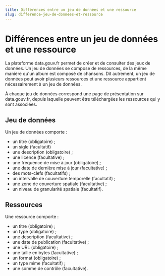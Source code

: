 ```yaml
---
title: Différences entre un jeu de données et une ressource
slug: difference-jeu-de-donnees-et-ressource
---
```


# Différences entre un jeu de données et une ressource

La plateforme data.gouv.fr permet de créer et de consulter des jeux de données. Un jeu de données se compose de ressources, de la même manière qu'un album est composé de chansons. Dit autrement, un jeu de données peut avoir plusieurs ressources et une ressource appartient nécessairement à un jeu de données.

À chaque jeu de données correspond une page de présentation sur data.gouv.fr, depuis laquelle peuvent être téléchargées les ressources qui y sont associées.

## Jeu de données

Un jeu de données comporte :

- un titre (obligatoire) ;
- un sigle (facultatif)
- une description (obligatoire) ;
- une licence (facultative) ;
- une fréquence de mise à jour (obligatoire) ;
- une date de dernière mise à jour (facultative) ;
- des mots-clefs (facultatifs) ;
- un intervalle de couverture temporelle (facultatif) ;
- une zone de couverture spatiale (facultative) ;
- un niveau de granularité spatiale (facultatif).

## Ressources

Une ressource comporte :

- un titre (obligatoire) ;
- un type (obligatoire) ;
- une description (facultative) ;
- une date de publication (facultative) ;
- une URL (obligatoire) ;
- une taille en bytes (facultative) ;
- un format (obligatoire) ;
- un type mime (facultatif) ;
- une somme de contrôle (facultative).
